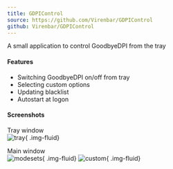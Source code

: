 ```yaml
---
title: GDPIControl
source: https://github.com/Virenbar/GDPIControl
github: Virenbar/GDPIControl
---
```

A small application to control GoodbyeDPI from the tray

#### Features

* Switching GoodbyeDPI on/off from tray
* Selecting custom options
* Updating blacklist
* Autostart at logon

#### Screenshots

Tray window  
![tray](/images/gdpicontrol/tray.png){ .img-fluid}

Main window  
![modesets](/images/gdpicontrol/modesets.png){ .img-fluid}
![custom](/images/gdpicontrol/custom.png){ .img-fluid}
